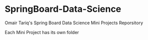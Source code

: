 # SpringBoard-Data-Science

Omair Tariq's Spring Board Data Science Mini Projects Reporsitory

Each Mini Project has its own folder
